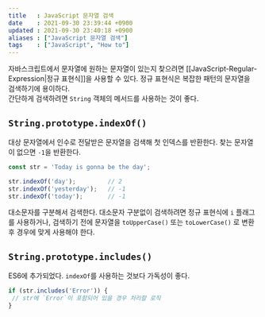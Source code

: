 ```yaml
---
title   : JavaScript 문자열 검색
date    : 2021-09-30 23:39:44 +0900
updated : 2021-09-30 23:40:18 +0900
aliases : ["JavaScript 문자열 검색"]
tags    : ["JavaScript", "How to"]
---
```

자바스크립트에서 문자열에 원하는 문자열이 있는지 찾으려면 [[JavaScript-Regular-Expression|정규 표현식]]을 사용할 수 있다. 정규 표현식은 복잡한 패턴의 문자열을 검색하기에 용이하다.  
간단하게 검색하려면 `String` 객체의 메서드를 사용하는 것이 좋다.  

## `String.prototype.indexOf()`
대상 문자열에서 인수로 전달받은 문자열을 검색해 첫 인덱스를 반환한다. 찾는 문자열이 없으면 `-1`을 반환한다.  
```javascript
const str = 'Today is gonna be the day';

str.indexOf('day'); 		// 2 
str.indexOf('yesterday');   // -1
str.indexOf('today');       // -1
```  
대소문자를 구분해서 검색한다. 대소문자 구분없이 검색하려면 정규 표현식에 `i` 플래그를 사용하거나, 검색하기 전에 문자열을 `toUpperCase()` 또는 `toLowerCase()` 로 변환 후 경우에 맞게 사용해야 한다.  

## `String.prototype.includes()`
ES6에 추가되었다. `indexOf`를 사용하는 것보다 가독성이 좋다.   
```javascript
if (str.includes('Error')) {
 // str에 `Error`이 포함되어 있을 경우 처리할 로직 
}
```